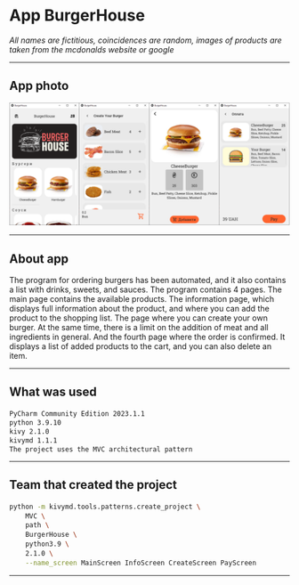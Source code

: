 # App BurgerHouse
<i> All names are fictitious, coincidences are random, images of products are taken from the mcdonalds website or google</i>

---

## App photo

<img src="./app_my.png"></img>

---

## About app
The program for ordering burgers has been automated, and it also contains a list with drinks, sweets, and sauces. The program contains 4 pages.
The main page contains the available products.
The information page, which displays full information about the product, and where you can add the product to the shopping list.
The page where you can create your own burger. At the same time, there is a limit on the addition of meat and all ingredients in general.
And the fourth page where the order is confirmed. It displays a list of added products to the cart, and you can also delete an item.

---

## What was used
```
PyCharm Community Edition 2023.1.1
python 3.9.10
kivy 2.1.0
kivymd 1.1.1
The project uses the MVC architectural pattern
```

---

## Team that created the project

```bash
python -m kivymd.tools.patterns.create_project \
    MVC \
    path \
    BurgerHouse \
    python3.9 \
    2.1.0 \
    --name_screen MainScreen InfoScreen CreateScreen PayScreen
```

---


